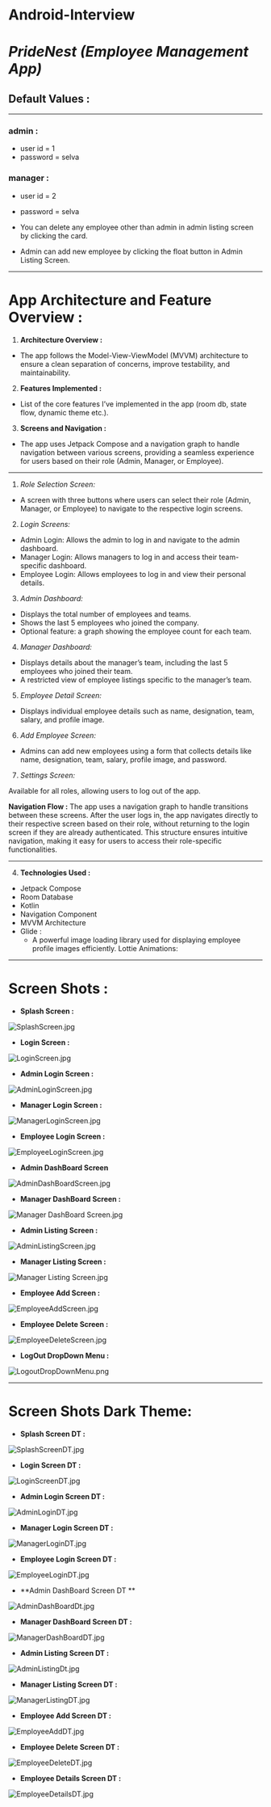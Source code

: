 # Android-Interview

# *PrideNest (Employee Management App)*
## Default Values :
***
### admin :
- user id = 1
- password = selva

### manager :
- user id = 2
- password = selva


- You can delete any employee other than admin in admin listing screen by clicking the card.
- Admin can add new employee by clicking the float button in Admin Listing Screen.
***
# App Architecture and Feature Overview :

1. **Architecture Overview :**
- The app follows the Model-View-ViewModel (MVVM) architecture to ensure a clean separation of concerns, improve testability, and maintainability.
2. **Features Implemented :**
- List of the core features I’ve implemented in the app (room db, state flow, dynamic theme etc.).
3. **Screens and Navigation :**
- The app uses Jetpack Compose and a navigation graph to handle navigation between various screens, providing a seamless experience for users based on their role (Admin, Manager, or Employee).

***
1. *Role Selection Screen:*

- A screen with three buttons where users can select their role (Admin, Manager, or Employee) to navigate to the respective login screens.

2. *Login Screens:*

- Admin Login: Allows the admin to log in and navigate to the admin dashboard.
- Manager Login: Allows managers to log in and access their team-specific dashboard.
- Employee Login: Allows employees to log in and view their personal details.
3. *Admin Dashboard:*

- Displays the total number of employees and teams.
- Shows the last 5 employees who joined the company.
- Optional feature: a graph showing the employee count for each team.
4. *Manager Dashboard:*

- Displays details about the manager’s team, including the last 5 employees who joined their team.
- A restricted view of employee listings specific to the manager’s team.
5. *Employee Detail Screen:*

- Displays individual employee details such as name, designation, team, salary, and profile image.

6. *Add Employee Screen:*

- Admins can add new employees using a form that collects details like name, designation, team, salary, profile image, and password.

7. *Settings Screen:*

Available for all roles, allowing users to log out of the app.

**Navigation Flow :**
The app uses a navigation graph to handle transitions between these screens. After the user logs in, the app navigates directly to their respective screen based on their role, without returning to the login screen if they are already authenticated.
This structure ensures intuitive navigation, making it easy for users to access their role-specific functionalities.
***
4. **Technologies Used :**
- Jetpack Compose
- Room Database
- Kotlin
- Navigation Component
- MVVM Architecture
- Glide :
	- A powerful image loading library used for displaying employee profile images efficiently.
Lottie Animations:

***
# Screen Shots :

- **Splash Screen :**

![SplashScreen.jpg](./pridnestscr/SplashScreen.jpg)


-  **Login Screen :**

![LoginScreen.jpg](./pridnestscr/LoginScreen.jpg)

- **Admin Login Screen :**


![AdminLoginScreen.jpg](./pridnestscr/AdminLoginScreen.jpg)


-  **Manager Login Screen :**


![ManagerLoginScreen.jpg](./pridnestscr/ManagerLoginScreen.jpg)


-  **Employee Login Screen :**


![EmployeeLoginScreen.jpg](./pridnestscr/EmployeeLoginScreen.jpg)

- **Admin DashBoard Screen**


![AdminDashBoardScreen.jpg](./pridnestscr/AdminDashBoardScreen.jpg)


- **Manager DashBoard Screen :**


![Manager DashBoard Screen.jpg](./pridnestscr/ManagerDashBoardScreen.jpg)

- **Admin Listing Screen :**


![AdminListingScreen.jpg](./pridnestscr/AdminListingScreen.jpg)

- **Manager Listing Screen :**



![Manager Listing Screen.jpg](./pridnestscr/ManagerListingScreen.jpg)

- **Employee Add Screen :**


![EmployeeAddScreen.jpg](./pridnestscr/EmployeeAddScreen.jpg)


- **Employee Delete Screen :**



![EmployeeDeleteScreen.jpg](./pridnestscr/EmployeeDeleteScreen.jpg)

- **LogOut DropDown Menu :**

![LogoutDropDownMenu.png](./pridnestscr/LogoutDropDownMenu.jpeg)

***

# Screen Shots Dark Theme:

- **Splash Screen DT :**




![SplashScreenDT.jpg](./pridnestscr/SplashScreenDT.jpg)




-  **Login Screen DT :**


![LoginScreenDT.jpg](./pridnestscr/LoginScreenDT.jpg)


- **Admin Login Screen DT :**



![AdminLoginDT.jpg](./pridnestscr/AdminLoginDT.jpg)




-  **Manager Login Screen DT :**




![ManagerLoginDT.jpg](./pridnestscr/ManagerLoginDT.jpg)




-  **Employee Login Screen DT :**



![EmployeeLoginDT.jpg](./pridnestscr/EmployeeLoginDT.jpg)



- **Admin DashBoard Screen DT **




![AdminDashBoardDt.jpg](./pridnestscr/AdminDashBoardDt.jpg)




- **Manager DashBoard Screen DT :**



![ManagerDashBoardDT.jpg](./pridnestscr/ManagerDashBoardDT.jpg)



- **Admin Listing Screen DT :**




![AdminListingDt.jpg](./pridnestscr/AdminListingDt.jpg)



- **Manager Listing Screen DT :**




![ManagerListingDT.jpg](./pridnestscr/ManagerListingDT.jpg)



- **Employee Add Screen DT :**



![EmployeeAddDT.jpg](./pridnestscr/EmployeeAddDT.jpg)




- **Employee Delete Screen DT :**




![EmployeeDeleteDT.jpg](./pridnestscr/EmployeeDeleteDT.jpg)



- **Employee Details Screen DT :**




![EmployeeDetailsDT.jpg](./pridnestscr/EmployeeDetailsDT.jpg)

